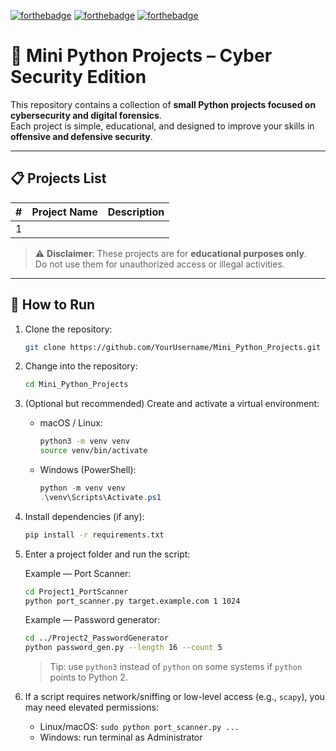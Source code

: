 [![forthebadge](https://forthebadge.com/images/badges/made-with-python.svg)](https://forthebadge.com)
[![forthebadge](https://forthebadge.com/images/badges/built-with-love.svg)](https://forthebadge.com)
[![forthebadge](https://forthebadge.com/images/badges/powered-by-energy-drinks.svg)](https://forthebadge.com)

# 🐍 Mini Python Projects – Cyber Security Edition
  
This repository contains a collection of **small Python projects focused on cybersecurity and digital forensics**.  
Each project is simple, educational, and designed to improve your skills in **offensive and defensive security**. 

---

## 📋 Projects List

| #  | Project Name             | Description |
|----|--------------------------|-------------|
| 1  |                          |             |

> ⚠️ **Disclaimer**: These projects are for **educational purposes only**.  
Do not use them for unauthorized access or illegal activities.

---

## 🚀 How to Run

1. Clone the repository:

   ```bash
   git clone https://github.com/YourUsername/Mini_Python_Projects.git
   ```

2. Change into the repository:

   ```bash
   cd Mini_Python_Projects
   ```

3. (Optional but recommended) Create and activate a virtual environment:

   * macOS / Linux:

     ```bash
     python3 -m venv venv
     source venv/bin/activate
     ```

   * Windows (PowerShell):

     ```powershell
     python -m venv venv
     .\venv\Scripts\Activate.ps1
     ```

4. Install dependencies (if any):

   ```bash
   pip install -r requirements.txt
   ```

5. Enter a project folder and run the script:

   Example — Port Scanner:

   ```bash
   cd Project1_PortScanner
   python port_scanner.py target.example.com 1 1024
   ```

   Example — Password generator:

   ```bash
   cd ../Project2_PasswordGenerator
   python password_gen.py --length 16 --count 5
   ```

   > Tip: use `python3` instead of `python` on some systems if `python` points to Python 2.

6. If a script requires network/sniffing or low-level access (e.g., `scapy`), you may need elevated permissions:

   * Linux/macOS: `sudo python port_scanner.py ...`
   * Windows: run terminal as Administrator

